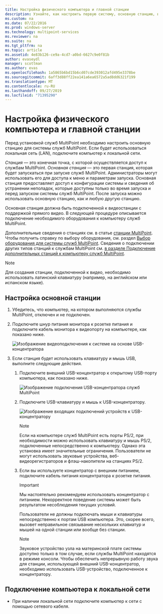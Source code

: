 ```yaml
---
title: Настройка физического компьютера и главной станции
description: Узнайте, как настроить первую систему, основную станцию, в службах MultiPoint.
ms.custom: na
ms.date: 07/22/2016
ms.prod: windows-server
ms.technology: multipoint-services
ms.reviewer: na
ms.suite: na
ms.tgt_pltfrm: na
ms.topic: article
ms.assetid: 4e83b126-ce9a-4cd7-a0bd-6627c9e0f81b
author: evaseydl
manager: scottman
ms.author: evas
ms.openlocfilehash: 1a5865b6bd15b6cd07cde393012afd495e3378be
ms.sourcegitcommit: 6aff3d88ff22ea141a6ea6572a5ad8dd6321f199
ms.translationtype: MT
ms.contentlocale: ru-RU
ms.lasthandoff: 09/27/2019
ms.locfileid: "71395290"
---
```

# <a name="set-up-the-physical-computer-and-primary-station"></a>Настройка физического компьютера и главной станции
Перед установкой служб MultiPoint необходимо настроить основную станцию для системы служб MultiPoint. Если будет использоваться локальная сеть (LAN), подключите компьютер к локальной сети.  
  
*Станция* — это конечная точка, с которой осуществляется доступ к службам MultiPoint. *Основная станция* — это первая станция, которая будет запускаться при запуске служб MultiPoint. Администраторы могут использовать его для доступа к меню и параметрам запуска. Основная станция предоставляет доступ к конфигурации системы и сведения об устранении неполадок, которые доступны только во время запуска и перед запуском системы служб MultiPoint. После запуска можно использовать основную станцию, как и любую другую станцию.  
  
Основная станция должна быть подключенной к видеостанции с поддержкой прямого видео. В следующей процедуре описывается подключение необходимого оборудования к компьютеру служб MultiPoint.  
  
Дополнительные сведения о станциях см. в статье [станции MultiPoint](multipoint-services-stations.md). Чтобы получить справку по выбору оборудования, см. раздел [Выбор оборудования для системы служб MultiPoint](Selecting-Hardware-for-Your-MultiPoint-services-System.md). Сведения о подключении других типов станций к службам MultiPoint см. [в разделе Подключение дополнительных станций к компьютеру служб MultiPoint](Attach-additional-stations-to-your-MultiPoint-services-computer.md).  
  
> [!NOTE]  
> Для создания станции, подключенной к видео, необходимо использовать латинский клавиатуру (например, на английском или испанском языке).  
  
## <a name="to-set-up-your-primary-station"></a>Настройка основной станции  
  
1.  Убедитесь, что компьютер, на котором выполняются службы MultiPoint, отключен и не подключен.  
  
2.  Подключите шнур питания монитора к розетке питания и подключите кабель монитора к видеопорту на компьютере, как показано ниже.  
  
    ![Изображение видеоподключения к системе на основе USB-концентратора](./media/WMSVideoConnection.gif)  
  
3.  Если станция будет использовать клавиатуру и мышь USB, выполните следующие действия.  
  
    1.  Подключите внешний USB-концентратор к открытому USB-порту компьютера, как показано ниже.  
  
        ![Изображение подключения USB-концентратора служб MultiPoint](./media/WMSUSBHubConnection.gif)  
  
    2.  Подключите USB-клавиатуру и мышь к USB-концентратору.  
  
        ![Изображение входящих подключений устройств к USB-концентратору](./media/WMSUSBDeviceConnection.gif)  
  
        > [!NOTE]  
        > Если на компьютере служб MultiPoint есть порты PS/2, при необходимости можно использовать клавиатуру и мышь PS/2, подключенные непосредственно к компьютеру. Однако эта установка имеет значительные ограничения. Пользователи не могут использовать звуковые устройства, веб-видеорегистраторов и флэш-накопители на станциях PS/2.  
  
    3.  Если вы используете концентратор с внешним питанием, подключите кабель питания концентратора к розетке питания.  
  
        > [!IMPORTANT]  
        > Мы настоятельно рекомендуем использовать концентратор с питанием. Некорректное поведение системы может быть результатом несоблюдения текущих условий.  
        >   
        > Пользователи не должны подключать мыши и клавиатуры непосредственно к портам USB компьютера. Это, скорее всего, вызовет неправильное связывание нескольких клавиатур и мышей на одной станции или вообще без станции.  
  
        > [!NOTE]  
        > Звуковое устройство узла на материнской плате системы доступно только в том случае, если службы MultiPoint находятся в режиме консоли. Чтобы обеспечить непрерывную работу звука для станции, использующей внешний USB-концентратор, необходимо использовать USB-устройство, подключенное к концентратору.  
  
## <a name="to-connect-the-computer-to-the-lan"></a>Подключение компьютера к локальной сети  
  
-   При наличии локальной сети подключите компьютер к сети с помощью сетевого кабеля.